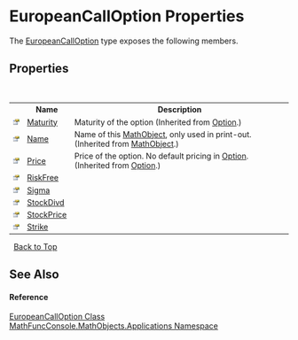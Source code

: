 # EuropeanCallOption Properties
 

The <a href="eba7caca-fdfc-f0d3-1b88-57d82e2ee2dc">EuropeanCallOption</a> type exposes the following members.


## Properties
&nbsp;<table><tr><th></th><th>Name</th><th>Description</th></tr><tr><td>![Public property](media/pubproperty.gif "Public property")</td><td><a href="df88782c-d691-8fbf-cc0e-b85e10a1a003">Maturity</a></td><td>
Maturity of the option
 (Inherited from <a href="03a5ddd0-9c60-07f4-42e6-a2afd39c4365">Option</a>.)</td></tr><tr><td>![Public property](media/pubproperty.gif "Public property")</td><td><a href="7c6d74af-467f-3271-ca40-a41261eb9865">Name</a></td><td>
Name of this <a href="bce605e3-e729-258a-0e66-9bfb6e48c607">MathObject</a>, only used in print-out.
 (Inherited from <a href="bce605e3-e729-258a-0e66-9bfb6e48c607">MathObject</a>.)</td></tr><tr><td>![Public property](media/pubproperty.gif "Public property")</td><td><a href="e192ad57-648b-2d2c-24e2-cfd4f717d85d">Price</a></td><td>
Price of the option. No default pricing in <a href="03a5ddd0-9c60-07f4-42e6-a2afd39c4365">Option</a>.
 (Inherited from <a href="03a5ddd0-9c60-07f4-42e6-a2afd39c4365">Option</a>.)</td></tr><tr><td>![Public property](media/pubproperty.gif "Public property")</td><td><a href="5f4f434e-5257-936e-d08d-6ed5fe869a1b">RiskFree</a></td><td /></tr><tr><td>![Public property](media/pubproperty.gif "Public property")</td><td><a href="51098b63-2721-4c52-59d6-de4693a24f0a">Sigma</a></td><td /></tr><tr><td>![Public property](media/pubproperty.gif "Public property")</td><td><a href="d019d928-002b-7820-01a3-94eadf70f4fb">StockDivd</a></td><td /></tr><tr><td>![Public property](media/pubproperty.gif "Public property")</td><td><a href="f9fd50ec-8868-737d-ea44-5d091d73fd91">StockPrice</a></td><td /></tr><tr><td>![Public property](media/pubproperty.gif "Public property")</td><td><a href="3bc63f0f-622a-fadc-384a-0f8095554c15">Strike</a></td><td /></tr></table>&nbsp;
<a href="#europeancalloption-properties">Back to Top</a>

## See Also


#### Reference
<a href="eba7caca-fdfc-f0d3-1b88-57d82e2ee2dc">EuropeanCallOption Class</a><br /><a href="d9e4b2f9-9258-2f31-ca55-43e6b838bbc3">MathFuncConsole.MathObjects.Applications Namespace</a><br />